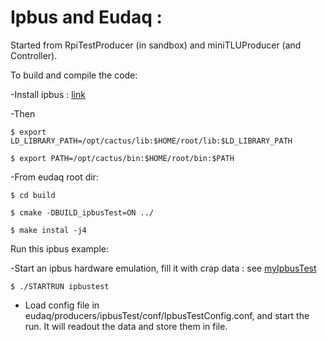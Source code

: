 # Ipbus and Eudaq : 
Started from RpiTestProducer (in sandbox) and miniTLUProducer (and Controller).

To build and compile the code:

 -Install ipbus : [link](https://svnweb.cern.ch/trac/cactus/wiki/uhalQuickTutorial#HowtoInstalltheIPbusSuite)

 -Then 

  `$ export LD_LIBRARY_PATH=/opt/cactus/lib:$HOME/root/lib:$LD_LIBRARY_PATH`

  `$ export PATH=/opt/cactus/bin:$HOME/root/bin:$PATH`

 -From eudaq root dir:

  `$ cd build`

  `$ cmake -DBUILD_ipbusTest=ON ../`

  `$ make instal -j4`

Run this ipbus example:

 -Start an ipbus hardware emulation, fill it with crap data : see [myIpbusTest](https://github.com/asteencern/ipbus-test) 

 `$ ./STARTRUN ipbustest`

 - Load config file in eudaq/producers/ipbusTest/conf/IpbusTestConfig.conf, and start the run. It will readout the data and store them in file.

